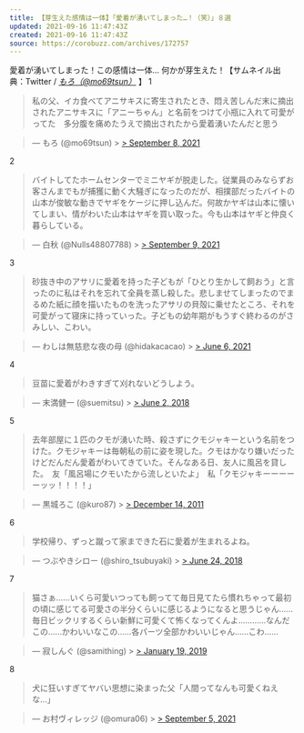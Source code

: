 ```yaml
---
title: 【芽生えた感情は一体】「愛着が湧いてしまった…！（笑）」８選
updated: 2021-09-16 11:47:43Z
created: 2021-09-16 11:47:43Z
source: https://corobuzz.com/archives/172757
---
```


愛着が湧いてしまった！この感情は一体…
何かが芽生えた！【サムネイル出典：Twitter / [*もろ（@mo69tsun）*](https://twitter.com/mo69tsun) 】
1

> 私の父、イカ食べてアニサキスに寄生されたとき、悶え苦しんだ末に摘出されたアニサキスに「アニーちゃん」と名前をつけて小瓶に入れて可愛がってた　多分腹を痛めたうえで摘出されたから愛着湧いたんだと思う

> — もろ (@mo69tsun) > [> September 8, 2021](https://twitter.com/mo69tsun/status/1435623582764191755?ref_src=twsrc%5Etfw)

2

> バイトしてたホームセンターでミニヤギが脱走した。従業員のみならずお客さんまでもが捕獲に動く大騒ぎになったのだが、相撲部だったバイトの山本が俊敏な動きでヤギをケージに押し込んだ。何故かヤギは山本に懐いてしまい、情がわいた山本はヤギを買い取った。今も山本はヤギと仲良く暮らしている。

> — 白秋 (@Nulls48807788) > [> September 9, 2021](https://twitter.com/Nulls48807788/status/1435891422658367490?ref_src=twsrc%5Etfw)

3

> 砂抜き中のアサリに愛着を持った子どもが「ひとり生かして飼おう」と言ったのに私はそれを忘れて全員を蒸し殺した。悲しませてしまったのでまるめた紙に顔を描いたものを洗ったアサリの貝殻に乗せたところ、それを可愛がって寝床に持っていった。子どもの幼年期がもうすぐ終わるのがさみしい、こわい。

> — わしは無慈悲な夜の母 (@hidakacacao) > [> June 6, 2021](https://twitter.com/hidakacacao/status/1401684610459652102?ref_src=twsrc%5Etfw)

4
> 豆苗に愛着がわきすぎて刈れないどうしよう。

> — 末満健一 (@suemitsu) > [> June 2, 2018](https://twitter.com/suemitsu/status/1002929851710386176?ref_src=twsrc%5Etfw)

5

> 去年部屋に１匹のクモが湧いた時、殺さずにクモジャキーという名前をつけた。クモジャキーは毎朝私の前に姿を現した。クモはかなり嫌いだったけどだんだん愛着がわいてきていた。そんなある日、友人に風呂を貸した。　友「風呂場にクモいたから流しといたよ」　私「クモジャキーーーーーッッ！！！！」

> — 黒城ろこ (@kuro87) > [> December 14, 2011](https://twitter.com/kuro87/status/146951603868540928?ref_src=twsrc%5Etfw)

6
> 学校帰り、ずっと蹴って家まできた石に愛着が生まれるよね。

> — つぶやきシロー (@shiro_tsubuyaki) > [> June 24, 2018](https://twitter.com/shiro_tsubuyaki/status/1010899776533979137?ref_src=twsrc%5Etfw)

7

> 猫さぁ……いくら可愛いつっても飼ってて毎日見てたら慣れちゃって最初の頃に感じてる可愛さの半分くらいに感じるようになると思うじゃん……毎日ビックリするくらい新鮮に可愛くて怖くなってくんよ…………なんだこの……かわいいなこの……各パーツ全部かわいいじゃん……こわ……

> — 寂しんぐ (@samithing) > [> January 19, 2019](https://twitter.com/samithing/status/1086534964735143936?ref_src=twsrc%5Etfw)

8
> 犬に狂いすぎてヤバい思想に染まった父「人間ってなんも可愛くねえな…」

> — お村ヴィレッジ (@omura06) > [> September 5, 2021](https://twitter.com/omura06/status/1434458679995092996?ref_src=twsrc%5Etfw)